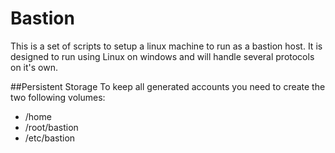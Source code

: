 # Bastion
This is a set of scripts to setup a linux machine to run as a bastion host.  It is designed to run using Linux on windows and will handle several protocols on it's own.

##Persistent Storage
To keep all generated accounts you need to create the two following volumes:
* /home
* /root/bastion
* /etc/bastion
